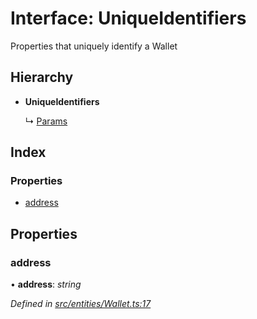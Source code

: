 # Interface: UniqueIdentifiers

Properties that uniquely identify a Wallet

## Hierarchy

* **UniqueIdentifiers**

  ↳ [Params](entities.params-3.md)

## Index

### Properties

* [address](entities.uniqueidentifiers-5.md#address)

## Properties

###  address

• **address**: *string*

*Defined in [src/entities/Wallet.ts:17](https://github.com/PolymathNetwork/polymath-sdk/blob/73ecb26/src/entities/Wallet.ts#L17)*
